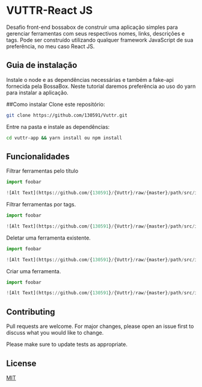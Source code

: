 # VUTTR-React JS

Desafio front-end bossabox de construir uma aplicação simples para gerenciar ferramentas com seus respectivos nomes, links, descrições e tags. Pode ser construído utilizando qualquer framework JavaScript de sua preferência, no meu caso React JS.

## Guia de instalação

Instale o node e as dependências necessárias e também a fake-api fornecida pela BossaBox. Neste tutorial daremos preferência ao uso do yarn para instalar a aplicação.

##Como instalar
Clone este repositório:

```bash
git clone https://github.com/130591/Vuttr.git
```

Entre na pasta e instale as dependências:

```bash
cd vuttr-app && yarn install ou npm install
```

## Funcionalidades

Filtrar ferramentas pelo título

```python
import foobar

![Alt Text](https://github.com/{130591}/{Vuttr}/raw/{master}/path/src/imagens/screencapture-localhost-3006-2019-07-01-22_44_49.png)

```

Filtrar ferramentas por tags.

```python
import foobar

![Alt Text](https://github.com/{130591}/{Vuttr}/raw/{master}/path/src/imagens/screencapture-localhost-3006-2019-07-01-22_45_25.png)

```

Deletar uma ferramenta existente.

```python
import foobar

![Alt Text](https://github.com/{130591}/{Vuttr}/raw/{master}/path/src/imagens/screencapture-localhost-3006-2019-07-01-22_43_57.png)

```


Criar uma ferramenta.

```python
import foobar

![Alt Text](https://github.com/{130591}/{Vuttr}/raw/{master}/path/src/imagens/screencapture-localhost-3006-2019-07-01-22_43_35.png)

```

## Contributing

Pull requests are welcome. For major changes, please open an issue first to discuss what you would like to change.

Please make sure to update tests as appropriate.

## License

[MIT](https://choosealicense.com/licenses/mit/)
